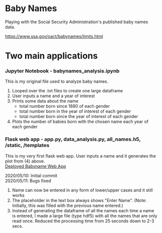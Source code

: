 # Baby Names
Playing with the Social Security Administration's published baby names data. 

https://www.ssa.gov/oact/babynames/limits.html

# Two main applications

### Jupyter Notebook - babynames_analysis.ipynb
This is my original file used to analyze baby names. 
1) Looped over the .txt files to create one large dataframe
2) User inputs a name and a year of interest
3) Prints some data about the name
    - total number born since 1880 of each gender
    - total number born in the year of interest of each gender
    - total number born since the year of interest of each gender
4) Plots the number of babies born with the chosen name each year of each gender

### Flask web app - app.py, data_analysis.py, all_names.h5, /static, /templates
This is my very first flask web app. User inputs a name and it generates the plot from (4) above.  
[Deployed Babyname Web App](http://bonitobird.pythonanywhere.com)


2020/05/10: Initial commit  
2020/05/11: Bugs fixed
1) Name can now be entered in any form of lower/upper cases and it still works
2) The placeholder in the text box always shows "Enter Name". (Note: Initially, this was filled with the previous name entered.)
3) Instead of generating the dataframe of all the names each time a name is entered, I made a large file (type hdf5) with all the names that are only read once. Reduced the processing time from 25 seconds down to 2-3 secs.

